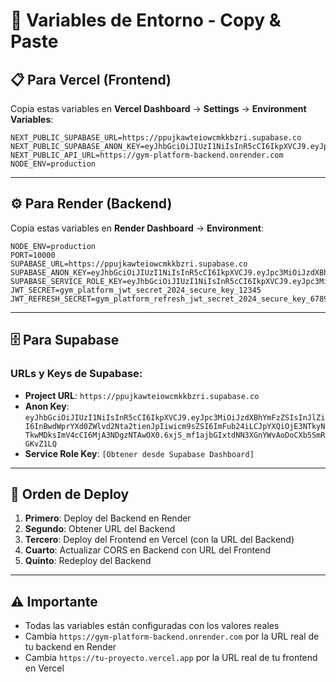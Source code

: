 # 🔐 Variables de Entorno - Copy & Paste

## 📋 Para Vercel (Frontend)

Copia estas variables en **Vercel Dashboard** → **Settings** → **Environment Variables**:

```env
NEXT_PUBLIC_SUPABASE_URL=https://ppujkawteiowcmkkbzri.supabase.co
NEXT_PUBLIC_SUPABASE_ANON_KEY=eyJhbGciOiJIUzI1NiIsInR5cCI6IkpXVCJ9.eyJpc3MiOiJzdXBhYmFzZSIsInJlZiI6InBwdWprYXd0ZWlvd2Nta2tienJpIiwicm9sZSI6ImFub24iLCJpYXQiOjE3NTkyNTkwMDksImV4cCI6MjA3NDgzNTAwOX0.6xjS_mf1ajbGIxtdNN3XGnYWvAoDoCXb5SmRGKvZ1LQ
NEXT_PUBLIC_API_URL=https://gym-platform-backend.onrender.com
NODE_ENV=production
```

---

## ⚙️ Para Render (Backend)

Copia estas variables en **Render Dashboard** → **Environment**:

```env
NODE_ENV=production
PORT=10000
SUPABASE_URL=https://ppujkawteiowcmkkbzri.supabase.co
SUPABASE_ANON_KEY=eyJhbGciOiJIUzI1NiIsInR5cCI6IkpXVCJ9.eyJpc3MiOiJzdXBhYmFzZSIsInJlZiI6InBwdWprYXd0ZWlvd2Nta2tienJpIiwicm9sZSI6ImFub24iLCJpYXQiOjE3NTkyNTkwMDksImV4cCI6MjA3NDgzNTAwOX0.6xjS_mf1ajbGIxtdNN3XGnYWvAoDoCXb5SmRGKvZ1LQ
SUPABASE_SERVICE_ROLE_KEY=eyJhbGciOiJIUzI1NiIsInR5cCI6IkpXVCJ9.eyJpc3MiOiJzdXBhYmFzZSIsInJlZiI6InBwdWprYXd0ZWlvd2Nta2tienJpIiwicm9sZSI6InNlcnZpY2Vfcm9sZSIsImlhdCI6MTc1OTI1OTAwOSwiZXhwIjoyMDc0ODM1MDA5fQ.Ej1SFxkhXY8s2QxXs8Z5vswKLv9WwO1QseJ3b5l0ln0
JWT_SECRET=gym_platform_jwt_secret_2024_secure_key_12345
JWT_REFRESH_SECRET=gym_platform_refresh_jwt_secret_2024_secure_key_67890
```

---

## 🗄️ Para Supabase

### URLs y Keys de Supabase:
- **Project URL**: `https://ppujkawteiowcmkkbzri.supabase.co`
- **Anon Key**: `eyJhbGciOiJIUzI1NiIsInR5cCI6IkpXVCJ9.eyJpc3MiOiJzdXBhYmFzZSIsInJlZiI6InBwdWprYXd0ZWlvd2Nta2tienJpIiwicm9sZSI6ImFub24iLCJpYXQiOjE3NTkyNTkwMDksImV4cCI6MjA3NDgzNTAwOX0.6xjS_mf1ajbGIxtdNN3XGnYWvAoDoCXb5SmRGKvZ1LQ`
- **Service Role Key**: `[Obtener desde Supabase Dashboard]`

---

## 🔄 Orden de Deploy

1. **Primero**: Deploy del Backend en Render
2. **Segundo**: Obtener URL del Backend
3. **Tercero**: Deploy del Frontend en Vercel (con la URL del Backend)
4. **Cuarto**: Actualizar CORS en Backend con URL del Frontend
5. **Quinto**: Redeploy del Backend

---

## ⚠️ Importante

- Todas las variables están configuradas con los valores reales
- Cambia `https://gym-platform-backend.onrender.com` por la URL real de tu backend en Render
- Cambia `https://tu-proyecto.vercel.app` por la URL real de tu frontend en Vercel
